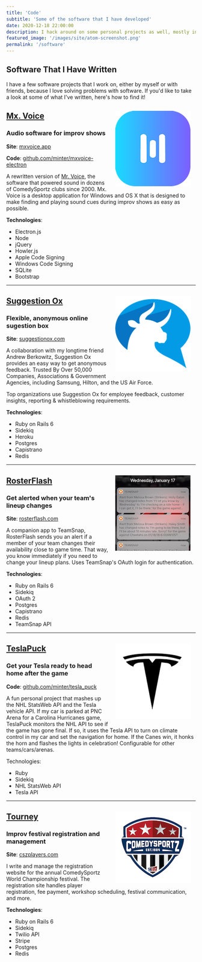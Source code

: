```yaml
---
title: 'Code'
subtitle: 'Some of the software that I have developed'
date: 2020-12-18 22:00:00
description: I hack around on some personal projects as well, mostly in Ruby, Rails, and Javascript. Learn more about the software that I have written.
featured_image: '/images/site/atom-screenshot.png'
permalink: '/software'
---
```


## Software That I Have Written

I have a few software projects that I work on, either by myself or with friends, because I love solving problems with software. If you'd like to take a look at some of what I've written, here's how to find it!

<img src="/images/site/software/mx-voice-icon.png" style="float: right; margin: 1em;">

## [Mx. Voice](https://mxvoice.app)
### Audio software for improv shows

**Site**: [mxvoice.app](https://mxvoice.app)

**Code**: [github.com/minter/mxvoice-electron](https://github.com/minter/mxvoice-electron)

A rewritten version of [​Mr. Voice](https://github.com/minter/mrvoice), the software that powered sound in dozens of ComedySportz clubs since 2000. Mx. Voice is a desktop application for Windows and OS X that is designed to make finding and playing sound cues during improv shows as easy as possible.

**Technologies**:
* Electron.js
* Node
* jQuery
* Howler.js
* Apple Code Signing
* Windows Code Signing
* SQLite
* Bootstrap

---

<img src="/images/site/software/sox-logo.png" style="float: right; margin: 1em;">

## [Suggestion Ox](https://suggestionox.com/)
### Flexible, anonymous online sugestion box

**Site**: [suggestionox.com](https://suggestionox.com/)

A collaboration with my longtime friend Andrew Berkowitz, Suggestion Ox provides an easy way to get anonymous feedback. Trusted By Over 50,000 Companies, Associations & Government Agencies, including Samsung, Hilton, and the US Air Force.

Top organizations use Suggestion Ox for employee feedback, customer insights, reporting & whistleblowing requirements.

**Technologies**:
* Ruby on Rails 6
* Sidekiq
* Heroku
* Postgres
* Capistrano
* Redis

---

<img src="/images/site/software/rosterflash-icon.png" style="float: right; margin: 1em;">

## [RosterFlash](https://rosterflash.com/)
### Get alerted when your team's lineup changes

**Site**: [rosterflash.com](https://rosterflash.com/)

A companion app to TeamSnap, RosterFlash sends you an alert if a member of your team changes their availability close to game time. That way, you know immediately if you need to change your lineup plans. Uses TeamSnap's OAuth login for authentication.

**Technologies**:
* Ruby on Rails 6
* Sidekiq
* OAuth 2
* Postgres
* Capistrano
* Redis
* TeamSnap API

---
<img src="/images/site/software/tesla-logo.png" style="float: right; margin: 1em;">

## [TeslaPuck](https://github.com/minter/tesla_puck)
### Get your Tesla ready to head home after the game

**Code**: [github.com/minter/tesla_puck](https://github.com/minter/tesla_puck)

A fun personal project that mashes up the NHL StatsWeb API and the Tesla vehicle API. If my car is parked at PNC Arena for a Carolina Hurricanes game, TeslaPuck monitors the NHL API to see if the game has gone final. If so, it uses the Tesla API to turn on climate control in my car and set the navigation for home. If the Canes win, it honks the horn and flashes the lights in celebration! Configurable for other teams/cars/arenas.

Technologies:
* Ruby
* Sidekiq
* NHL StatsWeb API
* Tesla API

---

<img src="/images/site/software/csz-logo.png" style="float: right; margin: 1em;">

## [Tourney](https://cszplayers.com/)
### Improv festival registration and management

**Site**: [cszplayers.com](https://cszplayers.com/)

I write and manage the registration website for the annual ComedySportz World Championship festival. The registration site handles player registration, fee payment, workshop scheduling, festival communication, and more.

**Technologies**:
* Ruby on Rails 6
* Sidekiq
* Twilio API
* Stripe
* Postgres
* Redis
